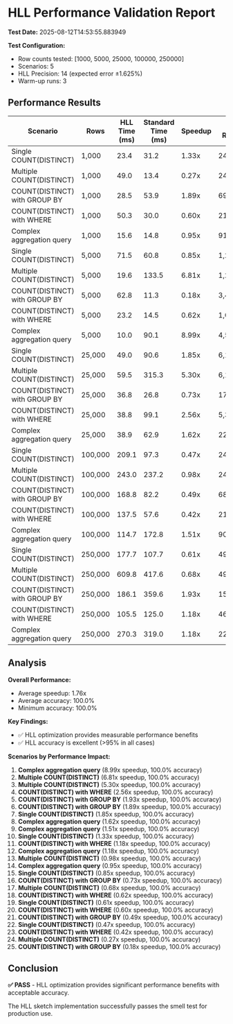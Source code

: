 # HLL Performance Validation Report

**Test Date:** 2025-08-12T14:53:55.883949

**Test Configuration:**
- Row counts tested: [1000, 5000, 25000, 100000, 250000]
- Scenarios: 5
- HLL Precision: 14 (expected error ±1.625%)
- Warm-up runs: 3

## Performance Results

| Scenario | Rows | HLL Time (ms) | Standard Time (ms) | Speedup | HLL Result | Standard Result | Accuracy |
|----------|------|---------------|-------------------|---------|------------|-----------------|----------|
| Single COUNT(DISTINCT) | 1,000 | 23.4 | 31.2 | 1.33x | 246 | 246 | 100.0% |
| Multiple COUNT(DISTINCT) | 1,000 | 49.0 | 13.4 | 0.27x | 246 | 246 | 100.0% |
| COUNT(DISTINCT) with GROUP BY | 1,000 | 28.5 | 53.9 | 1.89x | 693 | 693 | 100.0% |
| COUNT(DISTINCT) with WHERE | 1,000 | 50.3 | 30.0 | 0.60x | 213 | 213 | 100.0% |
| Complex aggregation query | 1,000 | 15.6 | 14.8 | 0.95x | 910 | 910 | 100.0% |
| Single COUNT(DISTINCT) | 5,000 | 71.5 | 60.8 | 0.85x | 1,232 | 1,232 | 100.0% |
| Multiple COUNT(DISTINCT) | 5,000 | 19.6 | 133.5 | 6.81x | 1,232 | 1,232 | 100.0% |
| COUNT(DISTINCT) with GROUP BY | 5,000 | 62.8 | 11.3 | 0.18x | 3,423 | 3,423 | 100.0% |
| COUNT(DISTINCT) with WHERE | 5,000 | 23.2 | 14.5 | 0.62x | 1,092 | 1,092 | 100.0% |
| Complex aggregation query | 5,000 | 10.0 | 90.1 | 8.99x | 4,543 | 4,543 | 100.0% |
| Single COUNT(DISTINCT) | 25,000 | 49.0 | 90.6 | 1.85x | 6,115 | 6,115 | 100.0% |
| Multiple COUNT(DISTINCT) | 25,000 | 59.5 | 315.3 | 5.30x | 6,115 | 6,115 | 100.0% |
| COUNT(DISTINCT) with GROUP BY | 25,000 | 36.8 | 26.8 | 0.73x | 17,176 | 17,176 | 100.0% |
| COUNT(DISTINCT) with WHERE | 25,000 | 38.8 | 99.1 | 2.56x | 5,392 | 5,392 | 100.0% |
| Complex aggregation query | 25,000 | 38.9 | 62.9 | 1.62x | 22,722 | 22,722 | 100.0% |
| Single COUNT(DISTINCT) | 100,000 | 209.1 | 97.3 | 0.47x | 24,510 | 24,510 | 100.0% |
| Multiple COUNT(DISTINCT) | 100,000 | 243.0 | 237.2 | 0.98x | 24,510 | 24,510 | 100.0% |
| COUNT(DISTINCT) with GROUP BY | 100,000 | 168.8 | 82.2 | 0.49x | 68,884 | 68,884 | 100.0% |
| COUNT(DISTINCT) with WHERE | 100,000 | 137.5 | 57.6 | 0.42x | 21,746 | 21,746 | 100.0% |
| Complex aggregation query | 100,000 | 114.7 | 172.8 | 1.51x | 90,897 | 90,897 | 100.0% |
| Single COUNT(DISTINCT) | 250,000 | 177.7 | 107.7 | 0.61x | 49,625 | 49,625 | 100.0% |
| Multiple COUNT(DISTINCT) | 250,000 | 609.8 | 417.6 | 0.68x | 49,625 | 49,625 | 100.0% |
| COUNT(DISTINCT) with GROUP BY | 250,000 | 186.1 | 359.6 | 1.93x | 157,995 | 157,995 | 100.0% |
| COUNT(DISTINCT) with WHERE | 250,000 | 105.5 | 125.0 | 1.18x | 46,241 | 46,241 | 100.0% |
| Complex aggregation query | 250,000 | 270.3 | 319.0 | 1.18x | 227,630 | 227,630 | 100.0% |

## Analysis

**Overall Performance:**
- Average speedup: 1.76x
- Average accuracy: 100.0%
- Minimum accuracy: 100.0%

**Key Findings:**
- ✅ HLL optimization provides measurable performance benefits
- ✅ HLL accuracy is excellent (>95% in all cases)

**Scenarios by Performance Impact:**

1. **Complex aggregation query** (8.99x speedup, 100.0% accuracy)
1. **Multiple COUNT(DISTINCT)** (6.81x speedup, 100.0% accuracy)
1. **Multiple COUNT(DISTINCT)** (5.30x speedup, 100.0% accuracy)
1. **COUNT(DISTINCT) with WHERE** (2.56x speedup, 100.0% accuracy)
1. **COUNT(DISTINCT) with GROUP BY** (1.93x speedup, 100.0% accuracy)
1. **COUNT(DISTINCT) with GROUP BY** (1.89x speedup, 100.0% accuracy)
1. **Single COUNT(DISTINCT)** (1.85x speedup, 100.0% accuracy)
1. **Complex aggregation query** (1.62x speedup, 100.0% accuracy)
1. **Complex aggregation query** (1.51x speedup, 100.0% accuracy)
1. **Single COUNT(DISTINCT)** (1.33x speedup, 100.0% accuracy)
1. **COUNT(DISTINCT) with WHERE** (1.18x speedup, 100.0% accuracy)
1. **Complex aggregation query** (1.18x speedup, 100.0% accuracy)
1. **Multiple COUNT(DISTINCT)** (0.98x speedup, 100.0% accuracy)
1. **Complex aggregation query** (0.95x speedup, 100.0% accuracy)
1. **Single COUNT(DISTINCT)** (0.85x speedup, 100.0% accuracy)
1. **COUNT(DISTINCT) with GROUP BY** (0.73x speedup, 100.0% accuracy)
1. **Multiple COUNT(DISTINCT)** (0.68x speedup, 100.0% accuracy)
1. **COUNT(DISTINCT) with WHERE** (0.62x speedup, 100.0% accuracy)
1. **Single COUNT(DISTINCT)** (0.61x speedup, 100.0% accuracy)
1. **COUNT(DISTINCT) with WHERE** (0.60x speedup, 100.0% accuracy)
1. **COUNT(DISTINCT) with GROUP BY** (0.49x speedup, 100.0% accuracy)
1. **Single COUNT(DISTINCT)** (0.47x speedup, 100.0% accuracy)
1. **COUNT(DISTINCT) with WHERE** (0.42x speedup, 100.0% accuracy)
1. **Multiple COUNT(DISTINCT)** (0.27x speedup, 100.0% accuracy)
1. **COUNT(DISTINCT) with GROUP BY** (0.18x speedup, 100.0% accuracy)

## Conclusion

**✅ PASS** - HLL optimization provides significant performance benefits with acceptable accuracy.

The HLL sketch implementation successfully passes the smell test for production use.
